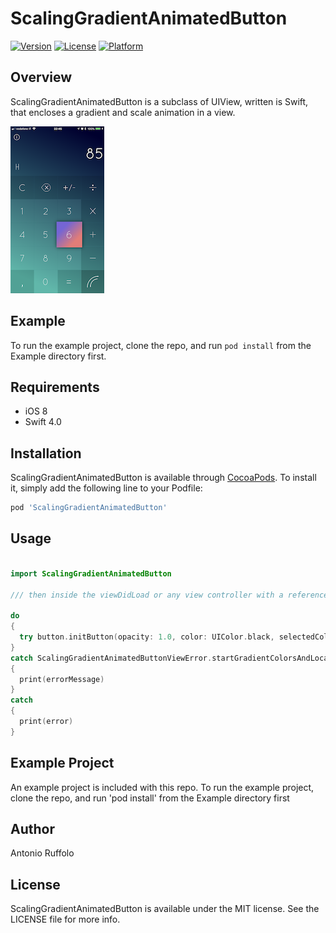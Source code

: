 # ScalingGradientAnimatedButton

[![Version](https://img.shields.io/cocoapods/v/ScalingGradientAnimatedButton.svg?style=flat)](http://cocoapods.org/pods/ScalingGradientAnimatedButton)
[![License](https://img.shields.io/cocoapods/l/ScalingGradientAnimatedButton.svg?style=flat)](http://cocoapods.org/pods/ScalingGradientAnimatedButton)
[![Platform](https://img.shields.io/cocoapods/p/ScalingGradientAnimatedButton.svg?style=flat)](http://cocoapods.org/pods/ScalingGradientAnimatedButton)

## Overview

ScalingGradientAnimatedButton is a subclass of UIView, written is Swift, that encloses a gradient and scale animation in a view.

![](ButtonScreen.PNG?raw=true "Button Screenshoot in 'A Complex Calc")

## Example

To run the example project, clone the repo, and run `pod install` from the Example directory first.

## Requirements

* iOS 8
* Swift 4.0

## Installation

ScalingGradientAnimatedButton is available through [CocoaPods](http://cocoapods.org). To install
it, simply add the following line to your Podfile:

```ruby
pod 'ScalingGradientAnimatedButton'
```
## Usage

```Swift

import ScalingGradientAnimatedButton

/// then inside the viewDidLoad or any view controller with a reference to the view

do
{
  try button.initButton(opacity: 1.0, color: UIColor.black, selectedColor: UIColor.cyan, buttonScale: 0.6, animationDuration: 0.5, shadowOpacity: 0.4, shadowRadius: 1.0, shouldHaveSelectedColorAnimation: true)
}
catch ScalingGradientAnimatedButtonViewError.startGradientColorsAndLocationMismatch(let errorMessage)
{
  print(errorMessage)
}
catch
{
  print(error)
}

```

## Example Project

An example project is included with this repo. To run the example project, clone the repo, and run 'pod install' from the Example directory first

## Author

Antonio Ruffolo

## License

ScalingGradientAnimatedButton is available under the MIT license. See the LICENSE file for more info.
